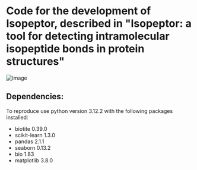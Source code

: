 # Code for the development of Isopeptor, described in "Isopeptor: a tool for detecting intramolecular isopeptide bonds in protein structures"

![image](./figures/f2.png)

## Dependencies:
To reproduce use python version 3.12.2 with the following packages installed:

- biotite 0.39.0
- scikit-learn 1.3.0
- pandas 2.1.1
- seaborn 0.13.2
- bio 1.83
- matplotlib 3.8.0